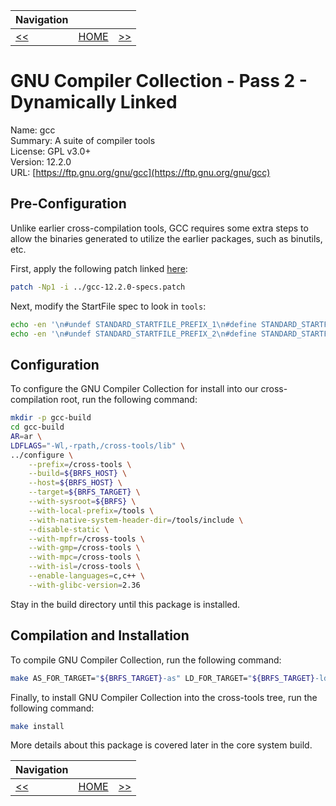 | Navigation |||
| --- | --- | ---: |
| [<<](./CrossCompileGNUGLibC64bit.md) | [HOME](./README.md) | [>>](./TempToolsOverview.md) |

# GNU Compiler Collection - Pass 2 - Dynamically Linked

Name: gcc<br />
Summary: A suite of compiler tools<br />
License: GPL v3.0+<br />
Version: 12.2.0<br />
URL: [https://ftp.gnu.org/gnu/gcc](https://ftp.gnu.org/gnu/gcc)<br />

## Pre-Configuration

Unlike earlier cross-compilation tools, GCC requires some extra steps to allow the binaries generated
to utilize the earlier packages, such as binutils, etc.

First, apply the following patch linked [here](./patches/gcc-12.2.0-specs.patch):

```bash
patch -Np1 -i ../gcc-12.2.0-specs.patch
```

Next, modify the StartFile spec to look in `tools`:

```bash
echo -en '\n#undef STANDARD_STARTFILE_PREFIX_1\n#define STANDARD_STARTFILE_PREFIX_1 "/tools/lib/"\n' >> gcc/config/linux.h
echo -en '\n#undef STANDARD_STARTFILE_PREFIX_2\n#define STANDARD_STARTFILE_PREFIX_2 ""\n' >> gcc/config/linux.h
```

## Configuration

To configure the GNU Compiler Collection for install into our cross-compilation root, run the following command:

```bash
mkdir -p gcc-build
cd gcc-build
AR=ar \
LDFLAGS="-Wl,-rpath,/cross-tools/lib" \
../configure \
    --prefix=/cross-tools \
    --build=${BRFS_HOST} \
    --host=${BRFS_HOST} \
    --target=${BRFS_TARGET} \
    --with-sysroot=${BRFS} \
    --with-local-prefix=/tools \
    --with-native-system-header-dir=/tools/include \
    --disable-static \
    --with-mpfr=/cross-tools \
    --with-gmp=/cross-tools \
    --with-mpc=/cross-tools \
    --with-isl=/cross-tools \
    --enable-languages=c,c++ \
    --with-glibc-version=2.36
```

Stay in the build directory until this package is installed.

## Compilation and Installation

To compile GNU Compiler Collection, run the following command:

```bash
make AS_FOR_TARGET="${BRFS_TARGET}-as" LD_FOR_TARGET="${BRFS_TARGET}-ld"
```

Finally, to install GNU Compiler Collection into the cross-tools tree, run the following command:

```bash
make install
```

More details about this package is covered later in the core system build.

| Navigation |||
| --- | --- | ---: |
| [<<](./CrossCompileGNUGLibC64bit.md) | [HOME](./README.md) | [>>](./TempToolsOverview.md) |
